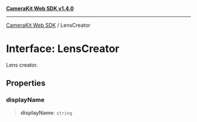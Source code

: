 [**CameraKit Web SDK v1.4.0**](../README.md)

***

[CameraKit Web SDK](../globals.md) / LensCreator

# Interface: LensCreator

Lens creator.

## Properties

### displayName

> **displayName**: `string`
